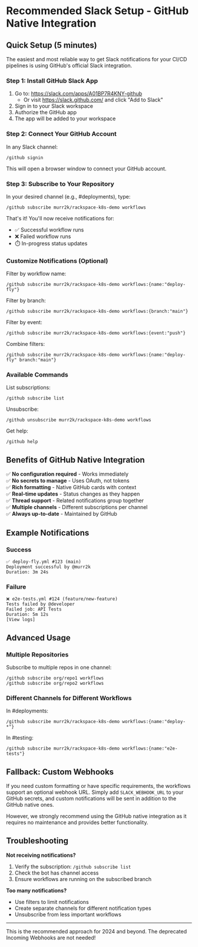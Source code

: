 # Recommended Slack Setup - GitHub Native Integration

## Quick Setup (5 minutes)

The easiest and most reliable way to get Slack notifications for your CI/CD pipelines is using GitHub's official Slack integration.

### Step 1: Install GitHub Slack App

1. Go to: https://slack.com/apps/A01BP7R4KNY-github
   - Or visit https://slack.github.com/ and click "Add to Slack"
2. Sign in to your Slack workspace
3. Authorize the GitHub app
4. The app will be added to your workspace

### Step 2: Connect Your GitHub Account

In any Slack channel:
```
/github signin
```

This will open a browser window to connect your GitHub account.

### Step 3: Subscribe to Your Repository

In your desired channel (e.g., #deployments), type:
```
/github subscribe murr2k/rackspace-k8s-demo workflows
```

That's it! You'll now receive notifications for:
- ✅ Successful workflow runs
- ❌ Failed workflow runs
- ⏱️ In-progress status updates

### Customize Notifications (Optional)

Filter by workflow name:
```
/github subscribe murr2k/rackspace-k8s-demo workflows:{name:"deploy-fly"}
```

Filter by branch:
```
/github subscribe murr2k/rackspace-k8s-demo workflows:{branch:"main"}
```

Filter by event:
```
/github subscribe murr2k/rackspace-k8s-demo workflows:{event:"push"}
```

Combine filters:
```
/github subscribe murr2k/rackspace-k8s-demo workflows:{name:"deploy-fly" branch:"main"}
```

### Available Commands

List subscriptions:
```
/github subscribe list
```

Unsubscribe:
```
/github unsubscribe murr2k/rackspace-k8s-demo workflows
```

Get help:
```
/github help
```

## Benefits of GitHub Native Integration

✅ **No configuration required** - Works immediately  
✅ **No secrets to manage** - Uses OAuth, not tokens  
✅ **Rich formatting** - Native GitHub cards with context  
✅ **Real-time updates** - Status changes as they happen  
✅ **Thread support** - Related notifications group together  
✅ **Multiple channels** - Different subscriptions per channel  
✅ **Always up-to-date** - Maintained by GitHub  

## Example Notifications

### Success
```
✅ deploy-fly.yml #123 (main)
Deployment successful by @murr2k
Duration: 3m 24s
```

### Failure
```
❌ e2e-tests.yml #124 (feature/new-feature)
Tests failed by @developer
Failed job: API Tests
Duration: 5m 12s
[View logs]
```

## Advanced Usage

### Multiple Repositories
Subscribe to multiple repos in one channel:
```
/github subscribe org/repo1 workflows
/github subscribe org/repo2 workflows
```

### Different Channels for Different Workflows
In #deployments:
```
/github subscribe murr2k/rackspace-k8s-demo workflows:{name:"deploy-*"}
```

In #testing:
```
/github subscribe murr2k/rackspace-k8s-demo workflows:{name:"e2e-tests"}
```

## Fallback: Custom Webhooks

If you need custom formatting or have specific requirements, the workflows support an optional webhook URL. Simply add `SLACK_WEBHOOK_URL` to your GitHub secrets, and custom notifications will be sent in addition to the GitHub native ones.

However, we strongly recommend using the GitHub native integration as it requires no maintenance and provides better functionality.

## Troubleshooting

**Not receiving notifications?**
1. Verify the subscription: `/github subscribe list`
2. Check the bot has channel access
3. Ensure workflows are running on the subscribed branch

**Too many notifications?**
- Use filters to limit notifications
- Create separate channels for different notification types
- Unsubscribe from less important workflows

---

This is the recommended approach for 2024 and beyond. The deprecated Incoming Webhooks are not needed!